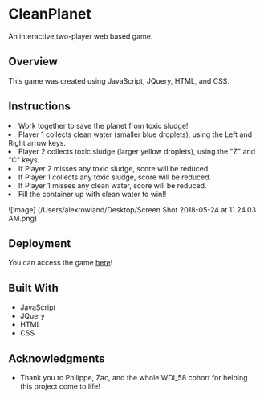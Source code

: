 # CleanPlanet

An interactive two-player web based game. 

## Overview

This game was created using JavaScript, JQuery, HTML, and CSS.

## Instructions
<li>Work together to save the planet from toxic sludge!</li>
<li>Player 1 collects clean water (smaller blue droplets), using the Left and Right arrow keys.</li>
<li>Player 2 collects toxic sludge (larger yellow droplets), using the "Z" and "C" keys.</li>
<li>If Player 2 misses any toxic sludge, score will be reduced.</li>
<li>If Player 1 collects any toxic sludge, score will be reduced.</li>
<li>If Player 1 misses any clean water, score will be reduced.</li>
<li>Fill the container up with clean water to win!!</li>

![image] (/Users/alexrowland/Desktop/Screen Shot 2018-05-24 at 11.24.03 AM.png)



## Deployment

You can access the game [here](https://arowland900.github.io/first-game/)!

## Built With

* JavaScript
* JQuery
* HTML
* CSS


## Acknowledgments

* Thank you to Philippe, Zac, and the whole WDI_58 cohort for helping this project come to life!